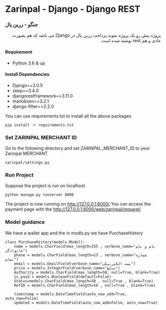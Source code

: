 # Zarinpal - Django - Django REST
### جنگو - زرین پال

<div dir="rtl">
   پروژه پیش رو یک پروژه نمونه پرداخت زرین پال در Django می باشد که هم بصورت عادی و هم rest نوشته شده است

</div>

#### Requirement
- Python 3.6 & up

#### Install Dependencies
- Django==3.0.5
- zeep==3.4.0
- djangorestframework==3.11.0
- markdown==3.2.1
- django-filter==2.2.0

You can use requirements.txt to install all the above packages
```
pip install -r requirements.txt
```
### Set ZARINPAL MERCHANT ID
Go to the following directory and set ZARINPAL_MERCHANT_ID to your Zarinpal MERCHANT
```
zarinpal/settings.py
```
### Run Project
Suppose the project is run on localhost
```
python manage.py runserver 8000
```
The project is now running on http://127.0.0.1:8000/
You can access the payment page with the http://127.0.0.1:8000/web/zarinpal/request/

### Model guidance
We have a wallet app and the in modls.py we have PurchaseHistory
```
class PurchaseHistory(models.Model):
    name = models.CharField(max_length=255 , verbose_name="نام و نام خانوادگی")
    phone = models.CharField(max_length=13 , verbose_name="شماره تماس")
    email = models.EmailField(verbose_name="پست الکترنیکی")
    price = models.IntegerField(verbose_name="مبلغ")
    Authority = models.CharField(max_length=50, null=True, blank=True)
    is_paid = models.BooleanField(default=False)
    Status=models.CharField(max_length=50 , null=True , blank=True)
    RefID = models.CharField(max_length=50 , null=True , blank=True)

    timestamp = models.DateTimeField(auto_now_add=True, auto_now=False)
    updated = models.DateTimeField(auto_now_add=False, auto_now=True)
```